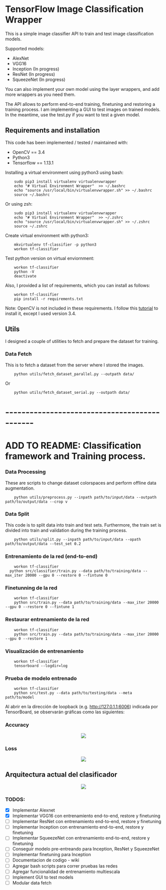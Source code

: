 # TensorFlow Image Classification Wrapper 

This is a simple image classifier API to train and test image classification models. 

Supported models:
- AlexNet 
- VGG16
- Inception (In progress)
- ResNet (In progress)
- SqueezeNet (In progress)

You can also implement your own model using the layer wrappers, and add more wrappers as you need them. 

The API allows to perform end-to-end training, finetuning and restoring a training process. I am implementing a GUI to test images on trained models. In the meantime, use the test.py if you want to test a given model.

## Requirements and installation

This code has been implemented / tested / maintained with:
- OpenCV == 3.4
- Python3 
- Tensorflow == 1.13.1

Installing a virtual environment using python3 using bash:
```
	sudo pip3 install virtualenv virtualenvwrapper
	echo "# Virtual Environment Wrapper"  >> ~/.bashrc
	echo "source /usr/local/bin/virtualenvwrapper.sh" >> ~/.bashrc
	source ~/.bashrc
```
Or using zsh:
```
	sudo pip3 install virtualenv virtualenvwrapper
	echo "# Virtual Environment Wrapper"  >> ~/.zshrc
	echo "source /usr/local/bin/virtualenvwrapper.sh" >> ~/.zshrc
	source ~/.zshrc
```

Create virtual environment with python3:
```
	mkvirtualenv tf-classifier -p python3
	workon tf-classifier
```

Test python version on virtual enviornment:
```
	workon tf-classifier
	python -V
	deactivate
```

Also, I provided a list of requirements, which you can install as follows: 
```
	workon tf-classifier
	pip install -r requirements.txt
```

Note: OpenCV is not included in these requirements. I follow this [tutorial](https://www.learnopencv.com/install-opencv3-on-ubuntu/) to install it, except I used version 3.4.

## Utils

I designed a couple of utilities to fetch and prepare the dataset for training. 

### Data Fetch 

This is to fetch a dataset from the server where I stored the images. 

```
	python utils/fetch_dataset_parallel.py --outpath data/

```

Or

```
	python utils/fetch_dataset_serial.py --outpath data/
```

# ---------------------------------------------
# ADD TO README: Classification framework and Training process. 

### Data Processing 

These are scripts to change dataset colorspaces and perform offline data augmentation. 

```
	python utils/preprocess.py --inpath path/to/input/data --outpath path/to/output/data --crop v
```

### Data Split

This code is to split data into train and test sets. Furthermore, the train set is divided into train and validation during the training process. 

```
	python utils/split.py --inpath path/to/input/data --opath path/to/output/data --test_set 0.2
```


### Entrenamiento de la red (end-to-end)
```
	workon tf-classifier
  python src/classifier/train.py --data path/to/training/data --max_iter 20000 --gpu 0 --restore 0 --fintune 0
```

### Finetunning de la red
```
	workon tf-classifier
	python src/train.py --data path/to/training/data --max_iter 20000 --gpu 0 --restore 0 --fintune 1
```

### Restaurar entrenamiento de la red
```
	workon tf-classifier
	python src/train.py --data path/to/training/data --max_iter 20000 --gpu 0 --restore 1
```

### Visualización de entrenamiento 
```
	workon tf-classifier
	tensorboard --logdir=log
```

### Prueba de modelo entrenado
```
	workon tf-classifier
	python src/test.py --data path/to/testing/data --meta path/to/model
```

Al abrir en la dirección de loopback (e.g. http://127.0.1.1:6006) indicada por TensorBoard, se observarán gráficas como las siguientes:

### Accuracy
<p align="center"><img src="./readme/accuracy.png" /> </p>

### Loss
<p align="center"><img src="./readme/loss.png" /> </p>

## Arquitectura actual del clasificador
<p align="center"><img src="./readme/alexnet.png" /> </p>


### TODOS:
-[x] Implementar Alexnet 
-[x] Implementar VGG16 con entrenamiento end-to-end, restore y finetuning 
-[ ] Implementar ResNet con entrenamiento end-to-end, restore y finetuning 
-[ ] Implementar Inception con entrenamiento end-to-end, restore y finetuning 
-[ ] Implementar SqueezeNet con entrenamiento end-to-end, restore y finetuning 
-[ ] Conseguir modelo pre-entreando para Inception, ResNet y SqueezeNet
-[ ] Implementar finetuning para Inception
-[ ] Documentacion de codigo - wiki
-[ ] Agregar bash scripts para correr pruebas las redes
-[ ] Agregar funcionalidad de entrenamiento multiescala 
-[ ] Implement GUI to test models
-[ ] Modular data fetch
